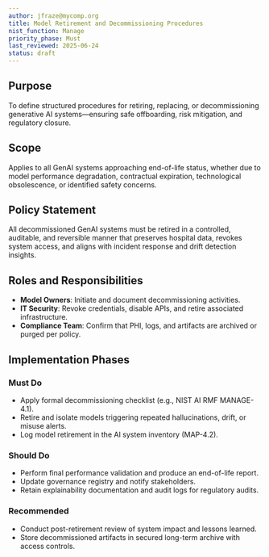 ```yaml
---
author: jfraze@mycomp.org
title: Model Retirement and Decommissioning Procedures
nist_function: Manage
priority_phase: Must
last_reviewed: 2025-06-24
status: draft
---
```


## Purpose

To define structured procedures for retiring, replacing, or decommissioning generative AI systems—ensuring safe offboarding, risk mitigation, and regulatory closure.

## Scope

Applies to all GenAI systems approaching end-of-life status, whether due to model performance degradation, contractual expiration, technological obsolescence, or identified safety concerns.

## Policy Statement

All decommissioned GenAI systems must be retired in a controlled, auditable, and reversible manner that preserves hospital data, revokes system access, and aligns with incident response and drift detection insights.

## Roles and Responsibilities

- **Model Owners**: Initiate and document decommissioning activities.
- **IT Security**: Revoke credentials, disable APIs, and retire associated infrastructure.
- **Compliance Team**: Confirm that PHI, logs, and artifacts are archived or purged per policy.

## Implementation Phases

### Must Do
- Apply formal decommissioning checklist (e.g., NIST AI RMF MANAGE-4.1).
- Retire and isolate models triggering repeated hallucinations, drift, or misuse alerts.
- Log model retirement in the AI system inventory (MAP-4.2).

### Should Do
- Perform final performance validation and produce an end-of-life report.
- Update governance registry and notify stakeholders.
- Retain explainability documentation and audit logs for regulatory audits.

### Recommended
- Conduct post-retirement review of system impact and lessons learned.
- Store decommissioned artifacts in secured long-term archive with access controls.
